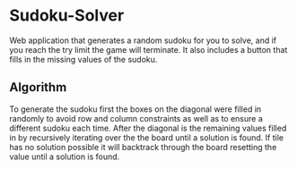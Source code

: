 # Sudoku-Solver
Web application that generates a random sudoku for you to solve, and if you reach the 
try limit the game will terminate. It also includes a button that fills in the missing
values of the sudoku.

## Algorithm
To generate the sudoku first the boxes on the diagonal were filled in randomly to avoid
row and column constraints as well as to ensure a different sudoku each time. After the
diagonal is the remaining values filled in by recursively iterating over the the board
until a solution is found. If tile has no solution possible it will backtrack through the 
board resetting the value until a solution is found.
